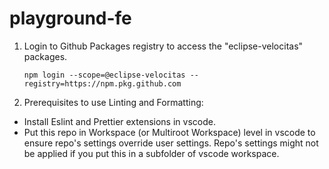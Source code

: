 # playground-fe

1. Login to Github Packages registry to access the "eclipse-velocitas" packages.

    `npm login --scope=@eclipse-velocitas --registry=https://npm.pkg.github.com`

2. Prerequisites to use Linting and Formatting:

-   Install Eslint and Prettier extensions in vscode.
-   Put this repo in Workspace (or Multiroot Workspace) level in vscode to ensure repo's settings override user settings. Repo's settings might not be applied if you put this in a subfolder of vscode workspace.
